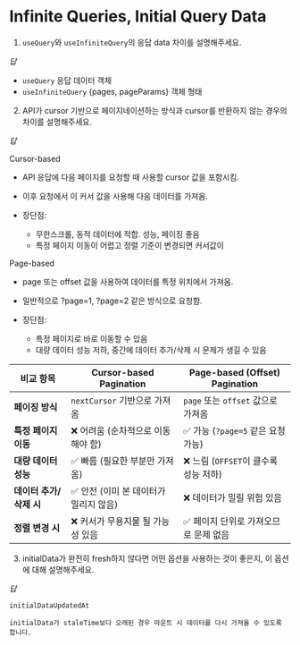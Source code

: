 # Infinite Queries, Initial Query Data

1. `useQuery`와 `useInfiniteQuery`의 응답 data 차이를 설명해주세요.

_답_

- `useQuery` 응답 데이터 객체
- `useInfiniteQuery` {pages, pageParams} 객체 형태

2. API가 cursor 기반으로 페이지네이션하는 방식과 cursor를 반환하지 않는 경우의 차이를 설명해주세요.

_답_

Cursor-based

- API 응답에 다음 페이지를 요청할 때 사용할 cursor 값을 포함시킴.
- 이후 요청에서 이 커서 값을 사용해 다음 데이터를 가져옴.

- 장단점:
  - 무한스크롤, 동적 데이터에 적합. 성능, 페이징 좋음
  - 특정 페이지 이동이 어렵고 정렬 기준이 변경되면 커서값이

Page-based

- page 또는 offset 값을 사용하여 데이터를 특정 위치에서 가져옴.
- 일반적으로 ?page=1, ?page=2 같은 방식으로 요청함.

- 장단점:
  - 특정 페이지로 바로 이동할 수 있음
  - 대량 데이터 성능 저하, 중간에 데이터 추가/삭제 시 문제가 생길 수 있음

| 비교 항목               | Cursor-based Pagination                | Page-based (Offset) Pagination        |
| ----------------------- | -------------------------------------- | ------------------------------------- |
| **페이징 방식**         | `nextCursor` 기반으로 가져옴           | `page` 또는 `offset` 값으로 가져옴    |
| **특정 페이지 이동**    | ❌ 어려움 (순차적으로 이동해야 함)     | ✅ 가능 (`?page=5` 같은 요청 가능)    |
| **대량 데이터 성능**    | ✅ 빠름 (필요한 부분만 가져옴)         | ❌ 느림 (`OFFSET`이 클수록 성능 저하) |
| **데이터 추가/삭제 시** | ✅ 안전 (이미 본 데이터가 밀리지 않음) | ❌ 데이터가 밀릴 위험 있음            |
| **정렬 변경 시**        | ❌ 커서가 무용지물 될 가능성 있음      | ✅ 페이지 단위로 가져오므로 문제 없음 |

3. initialData가 완전히 fresh하지 않다면 어떤 옵션을 사용하는 것이 좋은지, 이 옵션에 대해 설명해주세요.

_답_

```
initialDataUpdatedAt

initialData가 staleTime보다 오래된 경우 마운트 시 데이터를 다시 가져올 수 있도록 합니다.
```
